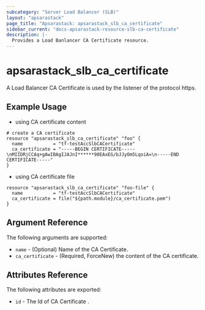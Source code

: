 ```yaml
---
subcategory: "Server Load Balancer (SLB)"
layout: "apsarastack"
page_title: "Apsarastack: apsarastack_slb_ca_certificate"
sidebar_current: "docs-apsarastack-resource-slb-ca-certificate"
description: |-
  Provides a Load Banlancer CA Certificate resource.
---
```


# apsarastack\_slb\_ca\_certificate

A Load Balancer CA Certificate is used by the listener of the protocol https.


## Example Usage

* using CA certificate content

```
# create a CA certificate
resource "apsarastack_slb_ca_certificate" "foo" {
  name           = "tf-testAccSlbCACertificate"
  ca_certificate = "-----BEGIN CERTIFICATE-----\nMIIDRjCCAq+gAwIBAgIJAJnI******90EAxEG/bJJyOm5LqoiA=\n-----END CERTIFICATE-----"
}
```

* using CA certificate file

```
resource "apsarastack_slb_ca_certificate" "foo-file" {
  name           = "tf-testAccSlbCACertificate"
  ca_certificate = file("${path.module}/ca_certificate.pem")
}
```

## Argument Reference

The following arguments are supported:

* `name` - (Optional) Name of the CA Certificate.
* `ca_certificate` - (Required, ForceNew) the content of the CA certificate.

## Attributes Reference

The following attributes are exported:

* `id` - The Id of CA Certificate .
